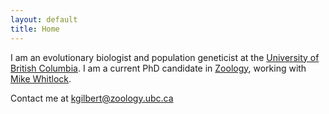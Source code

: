 ```yaml
---
layout: default
title: Home
---
```


I am an evolutionary biologist and population geneticist at the [University of British Columbia](http://www.ubc.ca/). I am a current PhD candidate in [Zoology](http://www.zoology.ubc.ca/), working with [Mike Whitlock](http://www.zoology.ubc.ca/person/whitlock).

Contact me at kgilbert@zoology.ubc.ca